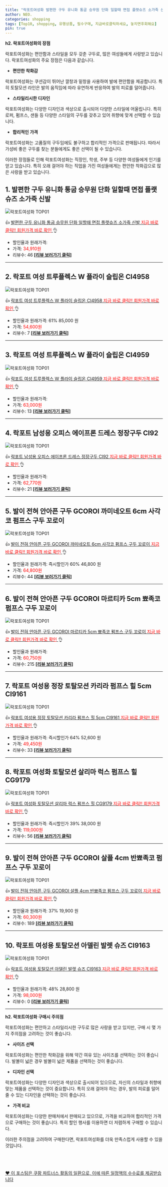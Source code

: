 ```yaml
---
title: "락포트여성화 발편한 구두 유니화 통굽 승무원 단화 일할때 면접 플랫슈즈 소가죽 신발 필수 필요 추천 제품 비교 최저 가격 비교 장점 구매 후기 구매평"
author: NEO.
categories: shopping
tags: [Top10, shopping, 유행상품, 필수구매, 지금바로클릭하세요, 놓치면후회해요]
pin: true
---
```

**h2. 락포트여성화의 장점**

락포트여성화는 편안함과 스타일을 모두 갖춘 구두로, 많은 여성들에게 사랑받고 있습니다. 락포트여성화의 주요 장점은 다음과 같습니다.

* **편안한 착화감**

락포트여성화는 쿠션감이 뛰어난 깔창과 밑창을 사용하여 발에 편안함을 제공합니다. 특히 토탈모션 라인은 발의 움직임에 따라 유연하게 반응하여 발의 피로를 덜어줍니다.

* **스타일리시한 디자인**

락포트여성화는 다양한 디자인과 색상으로 출시되어 다양한 스타일에 어울립니다. 특히 로퍼, 펌프스, 샌들 등 다양한 스타일의 구두를 갖추고 있어 취향에 맞게 선택할 수 있습니다.

* **합리적인 가격**

락포트여성화는 고품질의 구두임에도 불구하고 합리적인 가격으로 판매됩니다. 따라서 가성비 좋은 구두를 찾는 분들에게도 좋은 선택이 될 수 있습니다.

이러한 장점들로 인해 락포트여성화는 직장인, 학생, 주부 등 다양한 여성들에게 인기를 얻고 있습니다. 특히 오래 걸어야 하는 직업을 가진 여성들에게는 편안한 착화감으로 많은 사랑을 받고 있습니다.

   

## 1. 발편한 구두 유니화 통굽 승무원 단화 일할때 면접 플랫슈즈 소가죽 신발

![락포트여성화 TOP01](https://thumbnail7.coupangcdn.com/thumbnails/remote/490x490ex/image/vendor_inventory/0272/752c5751575cb401ebfdde4a941dde6197228d190d8f113a49b614228451.jpg)


👍 [발편한 구두 유니화 통굽 승무원 단화 일할때 면접 플랫슈즈 소가죽 신발 <font color=red> 지금 바로 클릭!! 회원가격 바로 확인 </font> ](https://link.coupang.com/re/AFFSDP?lptag=AF3617701&subid=GithubCoopas&pageKey=1858791475&traceid=V0-153&itemId=3159670070&vendorItemId=86839762605) 👌 


- 할인율과 원래가격: 
- 가격: <span style='color:red'>34,910원</span>
- 리뷰수: 46  [**[리뷰 보러가기 클릭]**](https://link.coupang.com/re/AFFSDP?lptag=AF3617701&subid=GithubCoopas&pageKey=1858791475&traceid=V0-153&itemId=3159670070&vendorItemId=86839762605)

---


   

## 2. 락포트 여성 트루플렉스 W 플라이 슬립온 CI4958

![락포트여성화 TOP01](https://thumbnail7.coupangcdn.com/thumbnails/remote/490x490ex/image/rs_quotation_api/eplbbyll/985c5aa8820d40e18987a4537977e599.jpg)


👍 [락포트 여성 트루플렉스 W 플라이 슬립온 CI4958 <font color=red> 지금 바로 클릭!! 회원가격 바로 확인 </font> ](https://link.coupang.com/re/AFFSDP?lptag=AF3617701&subid=GithubCoopas&pageKey=5801044332&traceid=V0-153&itemId=9949665078&vendorItemId=77232882243) 👌 


- 할인율과 원래가격: 61%  85,000   원
- 가격: <span style='color:red'>54,600원</span>
- 리뷰수: 7  [**[리뷰 보러가기 클릭]**](https://link.coupang.com/re/AFFSDP?lptag=AF3617701&subid=GithubCoopas&pageKey=5801044332&traceid=V0-153&itemId=9949665078&vendorItemId=77232882243)

---


   

## 3. 락포트 여성 트루플렉스 W 플라이 슬립온 CI4959

![락포트여성화 TOP01](https://thumbnail6.coupangcdn.com/thumbnails/remote/490x490ex/image/rs_quotation_api/qobvcr4a/39f1a4a183b54c6eb2ae9e31593227b8.jpg)


👍 [락포트 여성 트루플렉스 W 플라이 슬립온 CI4959 <font color=red> 지금 바로 클릭!! 회원가격 바로 확인 </font> ](https://link.coupang.com/re/AFFSDP?lptag=AF3617701&subid=GithubCoopas&pageKey=5801044194&traceid=V0-153&itemId=9949664433&vendorItemId=77232881713) 👌 


- 할인율과 원래가격: 
- 가격: <span style='color:red'>63,000원</span>
- 리뷰수: 13  [**[리뷰 보러가기 클릭]**](https://link.coupang.com/re/AFFSDP?lptag=AF3617701&subid=GithubCoopas&pageKey=5801044194&traceid=V0-153&itemId=9949664433&vendorItemId=77232881713)

---


   

## 4. 락포트 남성용 오피스 에이프론 드레스 정장구두 CI92

![락포트여성화 TOP01](https://thumbnail9.coupangcdn.com/thumbnails/remote/490x490ex/image/rs_quotation_api/r71fouop/87cd55b829d444a0affbecfbe6bc256b.jpg)


👍 [락포트 남성용 오피스 에이프론 드레스 정장구두 CI92 <font color=red> 지금 바로 클릭!! 회원가격 바로 확인 </font> ](https://link.coupang.com/re/AFFSDP?lptag=AF3617701&subid=GithubCoopas&pageKey=6362242522&traceid=V0-153&itemId=13436187287&vendorItemId=80690697018) 👌 


- 할인율과 원래가격: 
- 가격: <span style='color:red'>62,770원</span>
- 리뷰수: 21  [**[리뷰 보러가기 클릭]**](https://link.coupang.com/re/AFFSDP?lptag=AF3617701&subid=GithubCoopas&pageKey=6362242522&traceid=V0-153&itemId=13436187287&vendorItemId=80690697018)

---


   

## 5. 발이 전혀 안아픈 구두 GCOROI 까미네오트 6cm 사각코 펌프스 구두 꼬로이

![락포트여성화 TOP01](https://thumbnail9.coupangcdn.com/thumbnails/remote/490x490ex/image/vendor_inventory/2cff/5cff0f2804cf4920d0acff41607301ed5d4a99636275915533e64bf754c9.png)


👍 [발이 전혀 안아픈 구두 GCOROI 까미네오트 6cm 사각코 펌프스 구두 꼬로이 <font color=red> 지금 바로 클릭!! 회원가격 바로 확인 </font> ](https://link.coupang.com/re/AFFSDP?lptag=AF3617701&subid=GithubCoopas&pageKey=7311406482&traceid=V0-153&itemId=18731269855&vendorItemId=85354891144) 👌 


- 할인율과 원래가격: 즉시할인가 60%  46,800   원
- 가격: <span style='color:red'>64,800원</span>
- 리뷰수: 44  [**[리뷰 보러가기 클릭]**](https://link.coupang.com/re/AFFSDP?lptag=AF3617701&subid=GithubCoopas&pageKey=7311406482&traceid=V0-153&itemId=18731269855&vendorItemId=85354891144)

---


   

## 6. 발이 전혀 안아픈 구두 GCOROI 마르티카 5cm 뾰족코 펌프스 구두 꼬로이

![락포트여성화 TOP01](https://thumbnail8.coupangcdn.com/thumbnails/remote/490x490ex/image/vendor_inventory/1ed9/ab71a989ac394e9d6c7c7049e8ba549fbdc5e508c76027c818f0fde1697e.png)


👍 [발이 전혀 안아픈 구두 GCOROI 마르티카 5cm 뾰족코 펌프스 구두 꼬로이 <font color=red> 지금 바로 클릭!! 회원가격 바로 확인 </font> ](https://link.coupang.com/re/AFFSDP?lptag=AF3617701&subid=GithubCoopas&pageKey=7201858516&traceid=V0-153&itemId=16517068577&vendorItemId=83593041697) 👌 


- 할인율과 원래가격: 
- 가격: <span style='color:red'>60,750원</span>
- 리뷰수: 215  [**[리뷰 보러가기 클릭]**](https://link.coupang.com/re/AFFSDP?lptag=AF3617701&subid=GithubCoopas&pageKey=7201858516&traceid=V0-153&itemId=16517068577&vendorItemId=83593041697)

---


   

## 7. 락포트 여성용 정장 토탈모션 카리라 펌프스 힐 5cm CI9161

![락포트여성화 TOP01](https://thumbnail7.coupangcdn.com/thumbnails/remote/490x490ex/image/retail/images/2022/02/03/10/3/323a1821-d9d0-4c04-bd66-a0eaed017f44.JPG)


👍 [락포트 여성용 정장 토탈모션 카리라 펌프스 힐 5cm CI9161 <font color=red> 지금 바로 클릭!! 회원가격 바로 확인 </font> ](https://link.coupang.com/re/AFFSDP?lptag=AF3617701&subid=GithubCoopas&pageKey=6319945781&traceid=V0-153&itemId=13166394809&vendorItemId=80425092786) 👌 


- 할인율과 원래가격: 즉시할인가 64%  52,600   원
- 가격: <span style='color:red'>49,450원</span>
- 리뷰수: 33  [**[리뷰 보러가기 클릭]**](https://link.coupang.com/re/AFFSDP?lptag=AF3617701&subid=GithubCoopas&pageKey=6319945781&traceid=V0-153&itemId=13166394809&vendorItemId=80425092786)

---


   

## 8. 락포트 여성화 토탈모션 살리마 럭스 펌프스 힐 CG9179

![락포트여성화 TOP01](https://thumbnail7.coupangcdn.com/thumbnails/remote/490x490ex/image/vendor_inventory/5fa5/0e3e1f1184fb7fb9f424d99c457583b52bb1167f0e9134460b3677ed2d61.jpg)


👍 [락포트 여성화 토탈모션 살리마 럭스 펌프스 힐 CG9179 <font color=red> 지금 바로 클릭!! 회원가격 바로 확인 </font> ](https://link.coupang.com/re/AFFSDP?lptag=AF3617701&subid=GithubCoopas&pageKey=1255235892&traceid=V0-153&itemId=2255531746&vendorItemId=86225050315) 👌 


- 할인율과 원래가격: 즉시할인가 39%  38,000   원
- 가격: <span style='color:red'>119,000원</span>
- 리뷰수: 56  [**[리뷰 보러가기 클릭]**](https://link.coupang.com/re/AFFSDP?lptag=AF3617701&subid=GithubCoopas&pageKey=1255235892&traceid=V0-153&itemId=2255531746&vendorItemId=86225050315)

---


   

## 9. 발이 전혀 안아픈 구두 GCOROI 살플 4cm 반뾰족코 펌프스 구두 꼬로이

![락포트여성화 TOP01](https://thumbnail10.coupangcdn.com/thumbnails/remote/490x490ex/image/vendor_inventory/aa13/e7bd45bbe0a7edb4e91fb20f75b1c4a0176975f7b38a691fc41c6491c99e.png)


👍 [발이 전혀 안아픈 구두 GCOROI 살플 4cm 반뾰족코 펌프스 구두 꼬로이 <font color=red> 지금 바로 클릭!! 회원가격 바로 확인 </font> ](https://link.coupang.com/re/AFFSDP?lptag=AF3617701&subid=GithubCoopas&pageKey=6886150900&traceid=V0-153&itemId=16517141787&vendorItemId=74520377045) 👌 


- 할인율과 원래가격: 37%  19,900   원
- 가격: <span style='color:red'>60,300원</span>
- 리뷰수: 189  [**[리뷰 보러가기 클릭]**](https://link.coupang.com/re/AFFSDP?lptag=AF3617701&subid=GithubCoopas&pageKey=6886150900&traceid=V0-153&itemId=16517141787&vendorItemId=74520377045)

---


   

## 10. 락포트 여성용 토탈모션 아델린 발렛 슈즈 CI9163

![락포트여성화 TOP01](https://thumbnail9.coupangcdn.com/thumbnails/remote/490x490ex/image/retail/images/2022/02/03/10/9/a6a9a26f-30ff-4538-b092-67bf4d9d2e6b.JPG)


👍 [락포트 여성용 토탈모션 아델린 발렛 슈즈 CI9163 <font color=red> 지금 바로 클릭!! 회원가격 바로 확인 </font> ](https://link.coupang.com/re/AFFSDP?lptag=AF3617701&subid=GithubCoopas&pageKey=6319945651&traceid=V0-153&itemId=13166393993&vendorItemId=80425091757) 👌 


- 할인율과 원래가격: 48%  28,800   원
- 가격: <span style='color:red'>98,000원</span>
- 리뷰수: 0  [**[리뷰 보러가기 클릭]**](https://link.coupang.com/re/AFFSDP?lptag=AF3617701&subid=GithubCoopas&pageKey=6319945651&traceid=V0-153&itemId=13166393993&vendorItemId=80425091757)

---
**h2. 락포트여성화 구매시 주의점**

락포트여성화는 편안하고 스타일리시한 구두로 많은 사랑을 받고 있지만, 구매 시 몇 가지 주의점을 고려하는 것이 좋습니다.

* **사이즈 선택**

락포트여성화는 편안한 착화감을 위해 약간 여유 있는 사이즈를 선택하는 것이 좋습니다. 발볼이 넓은 경우 발볼이 넓은 제품을 선택하는 것이 좋습니다.

* **디자인 선택**

락포트여성화는 다양한 디자인과 색상으로 출시되어 있으므로, 자신의 스타일과 취향에 맞는 제품을 선택하는 것이 중요합니다. 특히 오래 걸어야 하는 경우, 발의 피로를 덜어줄 수 있는 디자인을 선택하는 것이 좋습니다.

* **가격 비교**

락포트여성화는 다양한 판매처에서 판매되고 있으므로, 가격을 비교하여 합리적인 가격으로 구매하는 것이 좋습니다. 특히 할인 행사를 이용하면 더 저렴하게 구매할 수 있습니다.

이러한 주의점을 고려하여 구매한다면, 락포트여성화를 더욱 만족스럽게 사용할 수 있을 것입니다.<br><br><br><br><br> [ ❤  이 포스팅은 쿠팡 파트너스 활동의 일환으로, 이에 따른 일정액의 수수료를 제공받습니다](https://link.coupang.com/a/bcEFyh)